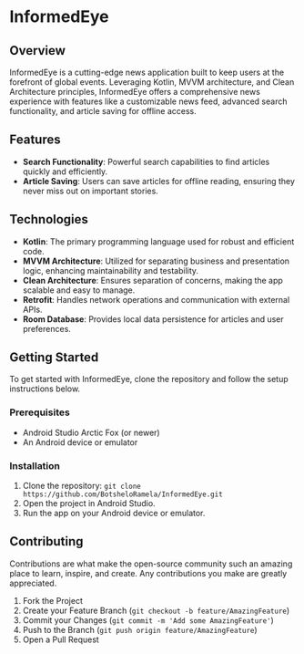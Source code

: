 # InformedEye

## Overview
InformedEye is a cutting-edge news application built to keep users at the forefront of global events. 
Leveraging Kotlin, MVVM architecture, and Clean Architecture principles, InformedEye offers a comprehensive 
news experience with features like a customizable news feed, advanced search functionality, and article saving 
for offline access.

## Features
- **Search Functionality**: Powerful search capabilities to find articles quickly and efficiently.
- **Article Saving**: Users can save articles for offline reading, ensuring they never miss out on important stories.

## Technologies
- **Kotlin**: The primary programming language used for robust and efficient code.
- **MVVM Architecture**: Utilized for separating business and presentation logic, enhancing maintainability and testability.
- **Clean Architecture**: Ensures separation of concerns, making the app scalable and easy to manage.
- **Retrofit**: Handles network operations and communication with external APIs.
- **Room Database**: Provides local data persistence for articles and user preferences.

## Getting Started

To get started with InformedEye, clone the repository and follow the setup instructions below.

### Prerequisites
- Android Studio Arctic Fox (or newer)
- An Android device or emulator

### Installation
1. Clone the repository: `git clone https://github.com/BotsheloRamela/InformedEye.git`
2. Open the project in Android Studio.
3. Run the app on your Android device or emulator.

## Contributing
Contributions are what make the open-source community such an amazing place to learn, inspire, and create. 
Any contributions you make are greatly appreciated.

1. Fork the Project
2. Create your Feature Branch (`git checkout -b feature/AmazingFeature`)
3. Commit your Changes (`git commit -m 'Add some AmazingFeature'`)
4. Push to the Branch (`git push origin feature/AmazingFeature`)
5. Open a Pull Request